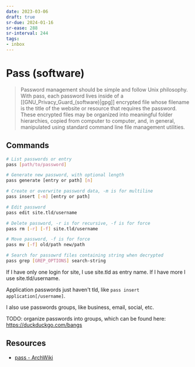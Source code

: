 ```yaml
---
date: 2023-03-06
draft: true
sr-due: 2024-01-16
sr-ease: 288
sr-interval: 244
tags:
- inbox
---
```


# Pass (software)

> Password management should be simple and follow Unix philosophy. With pass,
> each password lives inside of a [[GNU_Privacy_Guard_(software)|gpg]] encrypted file whose
> filename is the title of the website or resource that requires the password.
> These encrypted files may be organized into meaningful folder hierarchies,
> copied from computer to computer, and, in general, manipulated using standard
> command line file management utilities.

## Commands

```sh
# List passwords or entry
pass [path/to/password]

# Generate new password, with optional length
pass generate [entry or path] [n]

# Create or overwrite password data, -m is for multiline
pass insert [-m] [entry or path]

# Edit password
pass edit site.tld/username

# Delete password, -r is for recursive, -f is for force
pass rm [-r] [-f] site.tld/username

# Move password, -f is for force
pass mv [-f] old/path new/path

# Search for passowrd files containing string when decrypted
pass grep [GREP_OPTIONS] search-string
```

If I have only one login for site, I use site.tld as entry name. If I have more
I use site.tld/username.

Application passwords just haven't tld, like
`pass insert application[/username]`.

I also use passwords groups, like business, email, social, etc.

TODO: organize passwords into groups, which can be found here:
https://duckduckgo.com/bangs

## Resources

- [pass - ArchWiki](https://wiki.archlinux.org/title/Pass)